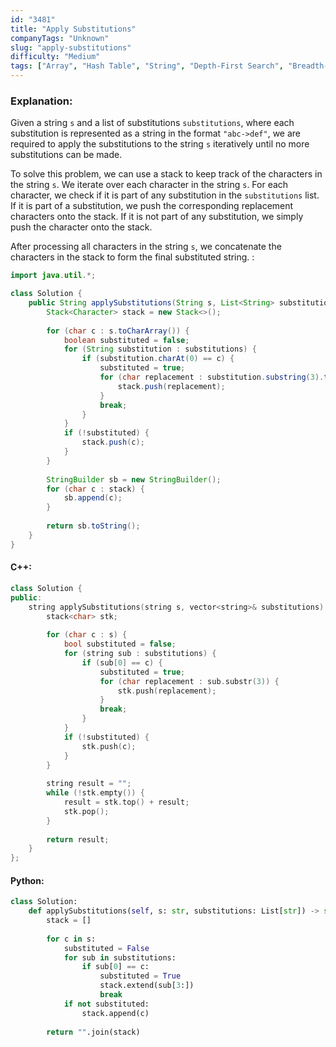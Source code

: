 ```yaml
---
id: "3481"
title: "Apply Substitutions"
companyTags: "Unknown"
slug: "apply-substitutions"
difficulty: "Medium"
tags: ["Array", "Hash Table", "String", "Depth-First Search", "Breadth-First Search", "Graph", "Topological Sort"]
---
```


### Explanation:

Given a string `s` and a list of substitutions `substitutions`, where each substitution is represented as a string in the format `"abc->def"`, we are required to apply the substitutions to the string `s` iteratively until no more substitutions can be made.

To solve this problem, we can use a stack to keep track of the characters in the string `s`. We iterate over each character in the string `s`. For each character, we check if it is part of any substitution in the `substitutions` list. If it is part of a substitution, we push the corresponding replacement characters onto the stack. If it is not part of any substitution, we simply push the character onto the stack.

After processing all characters in the string `s`, we concatenate the characters in the stack to form the final substituted string.
:
```java
import java.util.*;

class Solution {
    public String applySubstitutions(String s, List<String> substitutions) {
        Stack<Character> stack = new Stack<>();
        
        for (char c : s.toCharArray()) {
            boolean substituted = false;
            for (String substitution : substitutions) {
                if (substitution.charAt(0) == c) {
                    substituted = true;
                    for (char replacement : substitution.substring(3).toCharArray()) {
                        stack.push(replacement);
                    }
                    break;
                }
            }
            if (!substituted) {
                stack.push(c);
            }
        }
        
        StringBuilder sb = new StringBuilder();
        for (char c : stack) {
            sb.append(c);
        }
        
        return sb.toString();
    }
}
```

#### C++:
```cpp
class Solution {
public:
    string applySubstitutions(string s, vector<string>& substitutions) {
        stack<char> stk;
        
        for (char c : s) {
            bool substituted = false;
            for (string sub : substitutions) {
                if (sub[0] == c) {
                    substituted = true;
                    for (char replacement : sub.substr(3)) {
                        stk.push(replacement);
                    }
                    break;
                }
            }
            if (!substituted) {
                stk.push(c);
            }
        }
        
        string result = "";
        while (!stk.empty()) {
            result = stk.top() + result;
            stk.pop();
        }
        
        return result;
    }
};
```

#### Python:
```python
class Solution:
    def applySubstitutions(self, s: str, substitutions: List[str]) -> str:
        stack = []
        
        for c in s:
            substituted = False
            for sub in substitutions:
                if sub[0] == c:
                    substituted = True
                    stack.extend(sub[3:])
                    break
            if not substituted:
                stack.append(c)
        
        return "".join(stack)
```